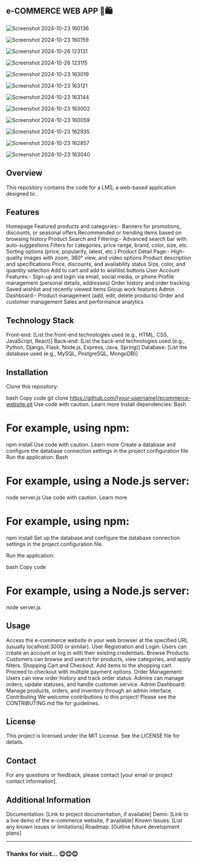 ## e-COMMERCE WEB APP 🛒🛍️

![Screenshot 2024-10-23 160136](https://github.com/user-attachments/assets/a3138b36-23ae-42a2-b326-8830f5ecbcb3)

![Screenshot 2024-10-23 160159](https://github.com/user-attachments/assets/1fe3fc09-cdb7-4e0a-b790-363da2f9a5d8)

![Screenshot 2024-10-26 123131](https://github.com/user-attachments/assets/f3ccc0ad-70de-4b86-bfc3-a8eddcd984b4) 

![Screenshot 2024-10-26 123115](https://github.com/user-attachments/assets/74fabd58-9e54-4100-9117-bb33c0d7eba6)

![Screenshot 2024-10-23 163019](https://github.com/user-attachments/assets/85b3a0c4-ad2f-4baf-bbff-32143f65d16c) 

![Screenshot 2024-10-23 163121](https://github.com/user-attachments/assets/0074edb6-0483-4c6f-8e19-6c7ebd262663)

![Screenshot 2024-10-23 163144](https://github.com/user-attachments/assets/b498399b-f259-4e71-bc68-ed241b0a0a3d) 

![Screenshot 2024-10-23 163002](https://github.com/user-attachments/assets/f17812d5-ab60-46df-80ad-34a53418ab51)

![Screenshot 2024-10-23 160059](https://github.com/user-attachments/assets/a91b8e15-9e7c-472c-b7d0-2324eac92fd0) 

![Screenshot 2024-10-23 162935](https://github.com/user-attachments/assets/215e5e0c-bc69-451a-98ad-ae9639379c20)

![Screenshot 2024-10-23 162857](https://github.com/user-attachments/assets/26380da5-90d4-4c6f-bd55-0724924a843d) 

![Screenshot 2024-10-23 163040](https://github.com/user-attachments/assets/50f14cbe-130a-4582-b452-e5cf35a564c4)


## Overview


This repository contains the code for a LMS, a web-based application designed to .

## Features

Homepage
Featured products and categories:-
Banners for promotions, discounts, or seasonal offers
Recommended or trending items based on browsing history
Product Search and Filtering:-
Advanced search bar with auto-suggestions
Filters for categories, price range, brand, color, size, etc.
Sorting options (price, popularity, latest, etc.)
Product Detail Page:-
High-quality images with zoom, 360° view, and video options
Product description and specifications
Price, discounts, and availability status
Size, color, and quantity selection
Add to cart and add to wishlist buttons
User Account Features:-
Sign-up and login via email, social media, or phone
Profile management (personal details, addresses)
Order history and order tracking
Saved wishlist and recently viewed items
Group work features
Admin Dashboard:-
Product management (add, edit, delete products)
Order and customer management
Sales and performance analytics
## Technology Stack

Front-end: [List the front-end technologies used (e.g., HTML, CSS, JavaScript, React)]
Back-end: [List the back-end technologies used (e.g., Python, Django, Flask, Node.js, Express, Java, Spring)]
Database: [List the database used (e.g., MySQL, PostgreSQL, MongoDB)]

## Installation
Clone this repository:

bash
Copy code
git clone https://github.com/[your-username]/ecommerce-website.git
Use code with caution. Learn more
Install dependencies:
Bash
# For example, using npm:
npm install
Use code with caution. Learn more
Create a database and configure the database connection settings in the project configuration file.
Run the application:
Bash
# For example, using a Node.js server:
node server.js
Use code with caution. Learn more
# For example, using npm:
npm install
Set up the database and configure the database connection settings in the project configuration file.

Run the application:

bash
Copy code
# For example, using a Node.js server:
node server.js
## Usage
Access the e-commerce website in your web browser at the specified URL (usually localhost:3000 or similar).
User Registration and Login: Users can create an account or log in with their existing credentials.
Browse Products: Customers can browse and search for products, view categories, and apply filters.
Shopping Cart and Checkout:
Add items to the shopping cart.
Proceed to checkout with multiple payment options.
Order Management:
Users can view order history and track order status.
Admins can manage orders, update statuses, and handle customer service.
Admin Dashboard: Manage products, orders, and inventory through an admin interface.
Contributing
We welcome contributions to this project! Please see the CONTRIBUTING.md file for guidelines.

## License
This project is licensed under the MIT License. See the LICENSE file for details.

## Contact
For any questions or feedback, please contact [your email or project contact information].

## Additional Information
Documentation: [Link to project documentation, if available]
Demo: [Link to a live demo of the e-commerce website, if available]
Known Issues: [List any known issues or limitations]
Roadmap: [Outline future development plans]

---
### Thanks for visit... 😊😊😊
